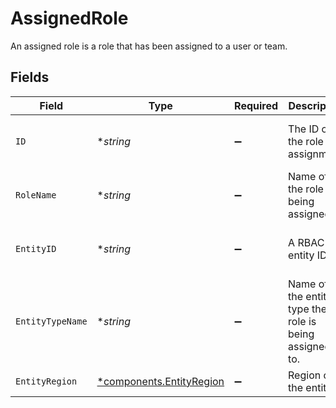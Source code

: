 # AssignedRole

An assigned role is a role that has been assigned to a user or team.


## Fields

| Field                                                               | Type                                                                | Required                                                            | Description                                                         | Example                                                             |
| ------------------------------------------------------------------- | ------------------------------------------------------------------- | ------------------------------------------------------------------- | ------------------------------------------------------------------- | ------------------------------------------------------------------- |
| `ID`                                                                | **string*                                                           | :heavy_minus_sign:                                                  | The ID of the role assignment.                                      | eaf7adf1-32c8-4bbf-b960-d1f8456afe67                                |
| `RoleName`                                                          | **string*                                                           | :heavy_minus_sign:                                                  | Name of the role being assigned.                                    | Viewer                                                              |
| `EntityID`                                                          | **string*                                                           | :heavy_minus_sign:                                                  | A RBAC entity ID.                                                   | 817d0422-45c9-4d88-8d64-45aef05c1ae7                                |
| `EntityTypeName`                                                    | **string*                                                           | :heavy_minus_sign:                                                  | Name of the entity type the role is being assigned to.              | Control Planes                                                      |
| `EntityRegion`                                                      | [*components.EntityRegion](../../models/components/entityregion.md) | :heavy_minus_sign:                                                  | Region of the entity.                                               | eu                                                                  |